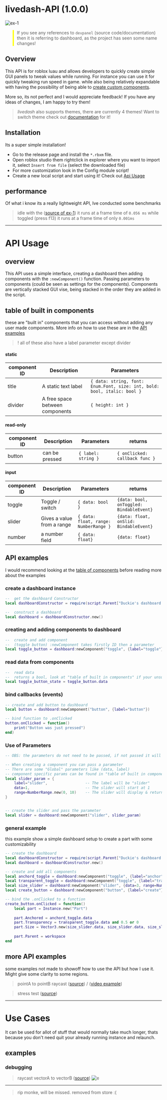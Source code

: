 # livedash-API (1.0.0)
![ex-1](videos/ex-1.gif)

<blockquote style="border-left: 4px solid yellow; padding-left: 10px; foreground:">
	If you see any references to <code>devpanel</code> (source code/documentation)
	then it is referring to dashboard, as the project has seen some name changes!
</blockquote>


## Overview
This API is for roblox luau and allows developers to quickly create simple GUI panels to tweak values 
while running. For instance you can use it for quickly tweaking run speed in game.
while also being relatively expandable with having the possibility of being able to [create custom components](docs/component-creation.md).

More so, its not perfect and I would appreciate feedback!
If you have any ideas of changes, I am happy to try them!

>*livedash* also supports themes, there are currently 4 themes! Want to switch theme check 
out [documentation]() for it!

## Installation

Its a super simple installation!

- Go to the release page and install the ``*.rbxm`` file.
- Open roblox studio them rightclick in explorer where you want to import it, select ``Insert from file`` (select the downloaded file)
- For more customization look in the Config module script!
- Create a new local script and start using it! Check out [Api Usage](#api-usage)

## performance

Of what i know its a really lightweight API, Ive conducted some benchmarks
> idle with the 
([source of ex-1](src/ex-1.lua)) it runs at a frame time of `0.056 ms` while toggled (press f13) it runs at a
frame time of only `0.001ms`

***
# API Usage

## overview

This API uses a simple interface, creating a dashboard then adding components with the `:newComponent()`
function. Passing parameters to components (could be seen as settings for the components).
Components are vertically stacked GUI vise, being stacked in the order they are added in the script.

## table of built in components
these are "built in" components that you can access without adding 
any user made components. More info on how to use these are in the [API examples](#api-examples)

> ! all of these also have a label parameter except divider

#### static
| component ID | Description                     | Parameters                                                               |
| ------------ | ------------------------------- | ------------------------------------------------------------------------ |
| title        | A static text label             | `{ data: string, font: Enum.Font, size: int, bold: bool, italic: bool }` |
| divider      | A free space between components | `{ height: int }`                                                        |

#### read-only
| component ID | Description    | Parameters        | returns |
| ------------ | -------------- | ----------------- | ------- |
| button       | can be pressed | `{ label: string }` | `{ onClicked: callback func }` |


#### input
| component ID | Description                | Parameters                            | returns                                  |
| ------------ | -------------------------- | ------------------------------------- | ---------------------------------------- |
| toggle       | Toggle / switch            | `{ data: bool }`                      | `{data: bool, onToggled: BindableEvent}` |
| slider       | Gives a value from a range | `{ data: float, range: NumberRange }` | `{data: float, onSlid: BindableEvent}`   |
| number       | a number field             | `{ data: float}`                      | `{data: float}`                          |

## API examples
I would recommend looking at the [table of components](#table-of-built-in-components) before reading more about the examples

### create a dashboard instance
```lua
--  get the dashboard Constructor
local dashboardConstructor = require(script.Parent["Duckie's dashboard tool"].dashboard)

--  construct a dashboard 
local dashboard = dashboardConstructor.new()
```
### creating and adding components to dashboard
```lua
--  create and add component
--  (toggle button) :newComponent takes firstly ID then a parameter
local toggle_button = dashboard:newComponent("toggle", {label="toggle"})
```
### read data from components
```lua
--  read data
--  returns a bool, look at "table of built in components" if your unsure of what it returns
local toggle_button_state = toggle_button.data
```

### bind callbacks (events)
```lua
-- create and add button to dashboard
local button = dashboard:newComponent("button", {label="button"})

-- bind function to .onClicked
button.onClicked = function()
    print("Button was just pressed")
end)
```

### Use of Parameters
```lua
-- OBS: the parameters do not need to be passed, if not passed it will default to another value

-- When creating a component you can pass a parameter
-- There are some "Global" parameters like (data, label)
-- component specific params can be found in "table of built in components"
local slider_param = {
    label="slider",                 -- The label will be "slider"
    data=1,                         -- The slider will start at 1
    range=NumberRange.new(0, 10)    -- The slider will display & return a value between (0 - 10)
}


-- create the slider and pass the parameter
local slider = dashboard:newComponent("slider", slider_param)
```

### general example
this example show a simple dashboard setup to create a part with some customizability
```lua
-- create the dashboard
local dashboardConstructor = require(script.Parent["Duckie's dashboard tool"].dashboard)
local dashboard = dashboardConstructor.new()

-- create and add all components
local anchord_toggle = dashboard:newComponent("toggle", {label="anchor"})
local transparent_toggle = dashboard:newComponent("toggle", {label="transp"})
local size_slider = dashboard:newComponent("slider", {data=3, range=NumberRange.new(0, 10)})
local create_button = dashboard:newComponent("button", {label="create"})

-- bind the .onClicked to a function
create_button.onClicked = function()
	local part = Instance.new("Part")
	
	part.Anchored = anchord_toggle.data
	part.Transparency = transparent_toggle.data and 0.5 or 0
	part.Size = Vector3.new(size_slider.data, size_slider.data, size_slider.data)
	
	part.Parent = workspace
end

```

## more API examples

some examples not made to showoff how to use the API but how I use it. Might give some
clarity to some regions.

>pointA to pointB raycast ([source](src/ex-1.lua)) /
([video example](#debugging))


>stress test ([source](src/stress-test.1.lua))


***

# Use Cases

It can be used for allot of stuff that would normally take much longer, thats because
you don't need quit your already running instance and relaunch. 

## examples

### debugging

> raycast vectorA to vectorB ([source](src/ex-1.lua))
![e](videos/dbug.ex-1.gif)

***

> rip monke, will be missed. removed from store :(
